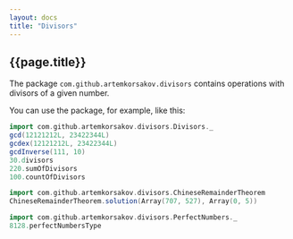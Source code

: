 ```yaml
---
layout: docs
title: "Divisors"
---
```


## {{page.title}}

The package ```com.github.artemkorsakov.divisors``` contains operations with divisors of a given number. 

You can use the package, for example, like this:
```scala mdoc
import com.github.artemkorsakov.divisors.Divisors._
gcd(12121212L, 23422344L)
gcdex(12121212L, 23422344L)
gcdInverse(111, 10)
30.divisors
220.sumOfDivisors
100.countOfDivisors
```
```scala mdoc
import com.github.artemkorsakov.divisors.ChineseRemainderTheorem
ChineseRemainderTheorem.solution(Array(707, 527), Array(0, 5))
```
```scala mdoc
import com.github.artemkorsakov.divisors.PerfectNumbers._
8128.perfectNumbersType
```
